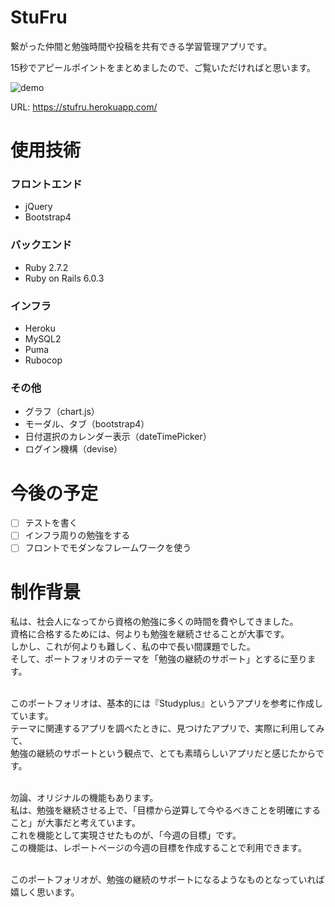 # StuFru
繋がった仲間と勉強時間や投稿を共有できる学習管理アプリです。  

15秒でアピールポイントをまとめましたので、ご覧いただければと思います。  

![demo](https://raw.github.com/wiki/HirotoYasuda/StuFru/images/application_summary.gif)  

URL: https://stufru.herokuapp.com/

# 使用技術
### フロントエンド
* jQuery
* Bootstrap4
### バックエンド
* Ruby 2.7.2
* Ruby on Rails 6.0.3
### インフラ
* Heroku
* MySQL2
* Puma
* Rubocop
### その他
* グラフ（chart.js）
* モーダル、タブ（bootstrap4）
* 日付選択のカレンダー表示（dateTimePicker）
* ログイン機構（devise）  

# 今後の予定
- [ ] テストを書く  
- [ ] インフラ周りの勉強をする
- [ ] フロントでモダンなフレームワークを使う

# 制作背景
私は、社会人になってから資格の勉強に多くの時間を費やしてきました。  
資格に合格するためには、何よりも勉強を継続させることが大事です。  
しかし、これが何よりも難しく、私の中で長い間課題でした。  
そして、ポートフォリオのテーマを「勉強の継続のサポート」とするに至ります。  
<br>  

このポートフォリオは、基本的には『Studyplus』というアプリを参考に作成しています。  
テーマに関連するアプリを調べたときに、見つけたアプリで、実際に利用してみて、  
勉強の継続のサポートという観点で、とても素晴らしいアプリだと感じたからです。  
<br>  

勿論、オリジナルの機能もあります。  
私は、勉強を継続させる上で、「目標から逆算して今やるべきことを明確にすること」が大事だと考えています。  
これを機能として実現させたものが、「今週の目標」です。  
この機能は、レポートページの今週の目標を作成することで利用できます。  
<br>  

このポートフォリオが、勉強の継続のサポートになるようなものとなっていれば嬉しく思います。  